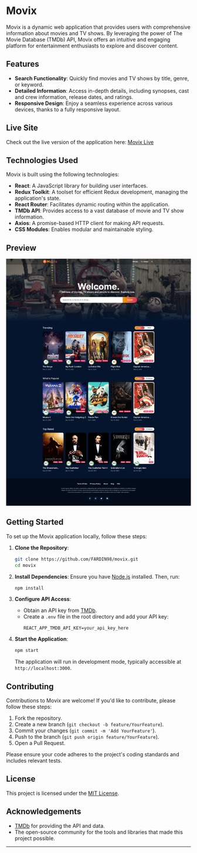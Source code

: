 # Movix

Movix is a dynamic web application that provides users with comprehensive information about movies and TV shows. By leveraging the power of The Movie Database (TMDb) API, Movix offers an intuitive and engaging platform for entertainment enthusiasts to explore and discover content.

## Features

- **Search Functionality**: Quickly find movies and TV shows by title, genre, or keyword.
- **Detailed Information**: Access in-depth details, including synopses, cast and crew information, release dates, and ratings.
- **Responsive Design**: Enjoy a seamless experience across various devices, thanks to a fully responsive layout.

## Live Site

Check out the live version of the application here: [Movix Live](https://movix-sites.vercel.app/)

## Technologies Used

Movix is built using the following technologies:

- **React**: A JavaScript library for building user interfaces.
- **Redux Toolkit**: A toolset for efficient Redux development, managing the application's state.
- **React Router**: Facilitates dynamic routing within the application.
- **TMDb API**: Provides access to a vast database of movie and TV show information.
- **Axios**: A promise-based HTTP client for making API requests.
- **CSS Modules**: Enables modular and maintainable styling.

## Preview

![Movix Screenshot](src/assets/screenshot.png)

## Getting Started

To set up the Movix application locally, follow these steps:

1. **Clone the Repository**:
   ```bash
   git clone https://github.com/FARDIN98/movix.git
   cd movix
   ```

2. **Install Dependencies**:
   Ensure you have [Node.js](https://nodejs.org/) installed. Then, run:
   ```bash
   npm install
   ```

3. **Configure API Access**:
   - Obtain an API key from [TMDb](https://www.themoviedb.org/documentation/api).
   - Create a `.env` file in the root directory and add your API key:
     ```
     REACT_APP_TMDB_API_KEY=your_api_key_here
     ```

4. **Start the Application**:
   ```bash
   npm start
   ```
   The application will run in development mode, typically accessible at `http://localhost:3000`.

## Contributing

Contributions to Movix are welcome! If you'd like to contribute, please follow these steps:

1. Fork the repository.
2. Create a new branch (`git checkout -b feature/YourFeature`).
3. Commit your changes (`git commit -m 'Add YourFeature'`).
4. Push to the branch (`git push origin feature/YourFeature`).
5. Open a Pull Request.

Please ensure your code adheres to the project's coding standards and includes relevant tests.

## License

This project is licensed under the [MIT License](LICENSE).

## Acknowledgements

- [TMDb](https://www.themoviedb.org/) for providing the API and data.
- The open-source community for the tools and libraries that made this project possible.

---


